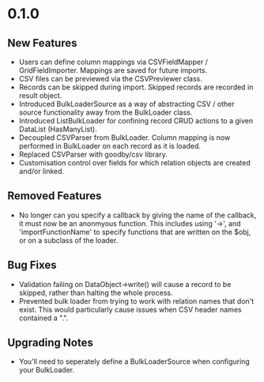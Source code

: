 # 0.1.0

## New Features

* Users can define column mappings via CSVFieldMapper / GridFieldImporter. Mappings are saved for future imports.
* CSV files can be previewed via the CSVPreviewer class.
* Records can be skipped during import. Skipped records are recorded in result object.
* Introduced BulkLoaderSource as a way of abstracting CSV / other source functionality away from the BulkLoader class.
* Introduced ListBulkLoader for confining record CRUD actions to a given DataList (HasManyList).
* Decoupled CSVParser from BulkLoader. Column mapping is now performed in BulkLoader on each record as it is loaded.
* Replaced CSVParser with goodby/csv library.
* Customisation control over fields for which relation objects are created and/or linked.

## Removed Features

* No longer can you specify a callback by giving the name of the callback, it must now be an anonmyous function. This includes using '->', and 'importFunctionName' to specify functions that are written on the $obj, or on a subclass of the loader.

## Bug Fixes

* Validation failing on DataObject->write() will cause a record to be skipped, rather than halting the whole process.
* Prevented bulk loader from trying to work with relation names that don't exist. This would particularly cause issues when CSV header names contained a ".".

## Upgrading Notes

* You'll need to seperately define a BulkLoaderSource when configuring your BulkLoader. 
